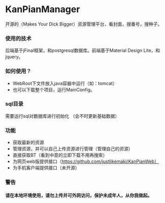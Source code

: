 # KanPianManager
开源的（Makes Your Dick Bigger）资源管理平台，看封面，搜番号，搜种子。
### 使用的技术
后端基于jFinal框架，和postgresql数据库。前端基于Material Design Lite，和jquery。
### 如何使用？
* WebRoot下文件放入java容器中运行（如：tomcat）
* 也可以下载整个项目，运行MainConfig。
### sql目录
需要运行sql对数据库进行初始化
（会不时更新基础数据）
### 功能
* 获取最新的资源
* 管理资源，并可以自己上传资源进行管理（管理自己的资源）
* 直接获取BT（看到中意的立即下载不用再搜索）
* 为网页web版提供接口（https://github.com/justlikemaki/KanPianWeb）
* 为手机客户端提供接口（未开源）
### 警告
#### 请在本地环境使用，请勿上传并可外网访问，保护未成年人，从你我做起。